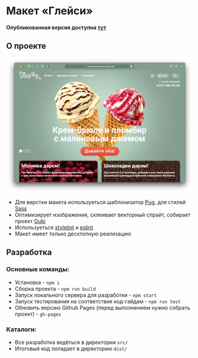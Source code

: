 # Макет «Глейси» 

**Опубликованная версия доступна [тут](https://dreadwood.github.io/gllacy/)**

## О проекте

![Главный экран](src/img/main-screen.jpg)

- Для верстки макета используеться шаблонизатор [Pug](https://pugjs.org/api/getting-started.html), для стилей [Sass](https://sass-lang.com/)
- Оптимизирует изображения, склеивает векторный спрайт, собирает проект [Gulp](https://gulpjs.com/)
- Используеться [stylelint](https://stylelint.io/) и [eslint](https://eslint.org/)
- Макет имеет только десктопную реализацию

## Разработка

### Основные команды:

* Установка - `npm i`
* Сборка проекта - `npm run build`
* Запуск локального сервера для разработки - `npm start`
* Запуск тестирования на соответствия код-гайдам - `npm run test`
* Обновить версию Github Pages (перед выполнением нужно собрать проект) - `gh-pages`

### Каталоги:

* Все разработка ведёться в директории `src/`
* Итоговый код попадает в директорию `dist/`


